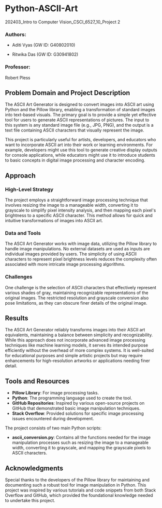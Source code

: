 # Python-ASCII-Art
202403_Intro to Computer Vision_CSCI_6527_10_Project 2

### Authors:

- Aditi Vyas (GW ID: G40802010)

- Ritwika Das (GW ID: G30941802)

### Professor:

Robert Pless

## Problem Domain and Project Description

The ASCII Art Generator is designed to convert images into ASCII art using Python and the Pillow library, enabling a transformation of standard images into text-based visuals. The primary goal is to provide a simple yet effective tool for users to generate ASCII representations of pictures. The input to this system is any standard image file (e.g., JPG, PNG), and the output is a text file containing ASCII characters that visually represent the image.

This project is particularly useful for artists, developers, and educators who want to incorporate ASCII art into their work or learning environments. For example, developers might use this tool to generate creative display outputs for console applications, while educators might use it to introduce students to basic concepts in digital image processing and character encoding.

## Approach

### High-Level Strategy

The project employs a straightforward image processing technique that involves resizing the image to a manageable width, converting it to grayscale to simplify pixel intensity analysis, and then mapping each pixel's brightness to a specific ASCII character. This method allows for quick and intuitive transformations of images into ASCII art.

### Data and Tools

The ASCII Art Generator works with image data, utilizing the Pillow library to handle image manipulations. No external datasets are used as inputs are individual images provided by users. The simplicity of using ASCII characters to represent pixel brightness levels reduces the complexity often associated with more intricate image processing algorithms.

### Challenges

One challenge is the selection of ASCII characters that effectively represent various shades of gray, maintaining recognizable representations of the original images. The restricted resolution and grayscale conversion also pose limitations, as they can obscure finer details of the original image.

## Results

The ASCII Art Generator reliably transforms images into their ASCII art equivalents, maintaining a balance between simplicity and recognizability. While this approach does not incorporate advanced image processing techniques like machine learning models, it serves its intended purpose efficiently without the overhead of more complex systems. It is well-suited for educational purposes and simple artistic projects but may require enhancements for high-resolution artworks or applications needing finer detail.

## Tools and Resources

- **Pillow Library**: For image processing tasks.
- **Python**: The programming language used to create the tool.
- **GitHub Repositories**: Inspired by various open-source projects on GitHub that demonstrated basic image manipulation techniques.
- **Stack Overflow**: Provided solutions for specific image processing issues encountered during development.

The project consists of two main Python scripts:

- **ascii_conversion.py**: Contains all the functions needed for the image manipulation processes such as resizing the image to a manageable width, converting it to grayscale, and mapping the grayscale pixels to ASCII characters.

## Acknowledgments

Special thanks to the developers of the Pillow library for maintaining and documenting such a robust tool for image manipulation in Python. This project was inspired by various tutorials and code snippets from both Stack Overflow and GitHub, which provided the foundational knowledge needed to undertake this project.
